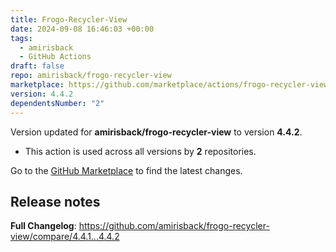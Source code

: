 ```yaml
---
title: Frogo-Recycler-View
date: 2024-09-08 16:46:03 +00:00
tags:
  - amirisback
  - GitHub Actions
draft: false
repo: amirisback/frogo-recycler-view
marketplace: https://github.com/marketplace/actions/frogo-recycler-view
version: 4.4.2
dependentsNumber: "2"
---
```



Version updated for **amirisback/frogo-recycler-view** to version **4.4.2**.
- This action is used across all versions by **2** repositories.

Go to the [GitHub Marketplace](https://github.com/marketplace/actions/frogo-recycler-view) to find the latest changes.

## Release notes

**Full Changelog**: https://github.com/amirisback/frogo-recycler-view/compare/4.4.1...4.4.2

